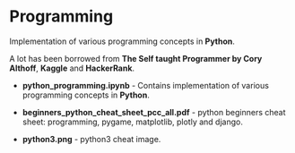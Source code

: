 # Programming
Implementation of various programming concepts in **Python**.

A lot has been borrowed from **The Self taught Programmer by Cory Althoff**, **Kaggle** and **HackerRank**.

- **python_programming.ipynb** - Contains implementation of various programming concepts in **Python**.

- **beginners_python_cheat_sheet_pcc_all.pdf** - python beginners cheat sheet: programming, pygame, matplotlib, plotly and django.

- **python3.png** - python3 cheat image.
